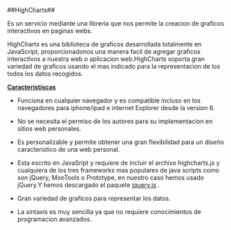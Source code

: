 ##HighCharts##

Es un servicio mediante una libreria que nos permite la creacion de graficos interactivos en paginas webs.

HighCharts es una biblioteca de graficos desarrollada totalmente en JavaScript, proporcionadonos una manera facil de agregar
graficos interactivos a nuestra web o aplicacion web.HighCharts soporta gran variedad de graficos usando el mas indicado para
la representacion de los todos los datos recogidos.

**[Caracteristiscas](http://www.highcharts.com/products/highcharts)**
 
-	Funciona en cualquier navegador y es compatible incluso en los navegadores para iphone/ipad e internet Explorer 
desde la version 6.

-	No se necesita el permiso de los autores para su implementacion en sitios web personales.

-	Es personalizable y permite obtener una gran flexibilidad para un diseño caracteristico de una web personal.

-	Esta escrito en JavaSript y requiere de incluir el archivo highcharts.js y cualquiera de los tres frameworks mas populares 
de java scripts como son jQuery, MooTools o Prototype, en nuestro caso hemos usado jQuery.Y hemos descargado el 
paquete [jquery.js](http://www.jquery.com) .
	
-	Gran variedad de graficos para representar los datos.

-	La sintaxis es muy sencilla ya que no requiere conocimientos de programacion avanzados.
